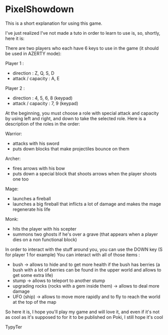 # PixelShowdown
This is a short explanation for using this game.

I've just realized I've not made a tuto in order to learn to use is, so, shortly, here it is:

There are two players who each have 6 keys to use in the game (it should be used in AZERTY mode):

Player 1 :
- direction : Z, Q, S, D
- attack / capacity : A, E
  
Player 2 :
- direction : 4, 5, 6, 8 (keypad)
- attack / capacity : 7, 9 (keypad)

At the beginning, you must choose a role with special attack and capacity by using left and right, and down to take the
selected role. Here is a description of the roles in the order:

Warrior:
- attacks with his sword
- puts down blocks that make projectiles bounce on them

Archer:
- fires arrows with his bow
- puts down a special block that shoots arrows when the player shoots one too

Mage:
- launches a fireball
- launches a big fireball that inflicts a lot of damage and makes the mage regenerate his life

Monk:
- hits the player with his scepter
- summons two ghosts if he's over a grave (that appears when a player dies on a non functional block)


In order to interact with the stuff around you, you can use the DOWN key (S for player 1 for example)
You can interact with all of those items :
- bush -> allows to hide and to get more health if the bush has berries (a bush with a lot of berries can be found in
the upper world and allows to get some extra life)
- stump -> allows to teleport to another stump
- upgrading rocks (rocks with a gem inside them) -> allows to deal more damage
- UFO (ship) -> allows to move more rapidly and to fly to reach the world at the top of the map


So here it is, I hope you'll play my game and will love it, and even if it's not as cool as it's supposed to for it to
be published on Poki, I still hope it's cool


TypyTer
